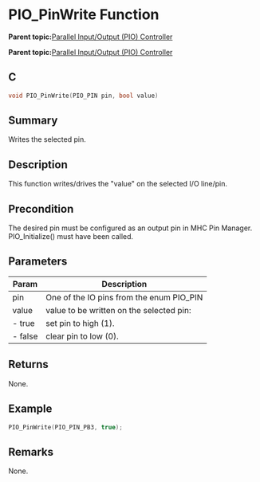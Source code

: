 # PIO\_PinWrite Function

**Parent topic:**[Parallel Input/Output \(PIO\) Controller](GUID-6E00A15D-D08A-43FF-A05A-C91E7717B5DE.md)

**Parent topic:**[Parallel Input/Output \(PIO\) Controller](GUID-CDD19539-F154-487B-A93E-CE1F75932EB8.md)

## C

```c
void PIO_PinWrite(PIO_PIN pin, bool value)
```

## Summary

Writes the selected pin.

## Description

This function writes/drives the "value" on the selected I/O line/pin.

## Precondition

The desired pin must be configured as an output pin in MHC Pin Manager. PIO\_Initialize\(\) must have been called.

## Parameters

|Param|Description|
|-----|-----------|
|pin|One of the IO pins from the enum PIO\_PIN|
|value|value to be written on the selected pin:|
|- true|set pin to high \(1\).|
|- false|clear pin to low \(0\).|

## Returns

None.

## Example

```c
PIO_PinWrite(PIO_PIN_PB3, true);
```

## Remarks

None.

